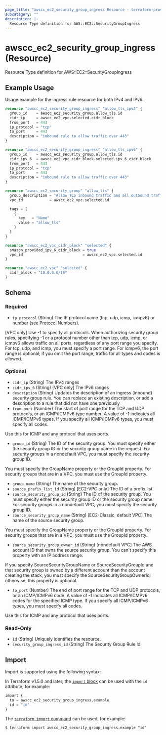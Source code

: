 ```yaml
---
page_title: "awscc_ec2_security_group_ingress Resource - terraform-provider-awscc"
subcategory: ""
description: |-
  Resource Type definition for AWS::EC2::SecurityGroupIngress
---
```


# awscc_ec2_security_group_ingress (Resource)

Resource Type definition for AWS::EC2::SecurityGroupIngress

## Example Usage

Usage example for the ingress rule resource for both IPv4 and IPv6.

```terraform
resource "awscc_ec2_security_group_ingress" "allow_tls_ipv4" {
  group_id    = awscc_ec2_security_group.allow_tls.id
  cidr_ip     = awscc_ec2_vpc.selected.cidr_block
  from_port   = 443
  ip_protocol = "tcp"
  to_port     = 443
  description = "inbound rule to allow traffic over 443"
}

resource "awscc_ec2_security_group_ingress" "allow_tls_ipv6" {
  group_id    = awscc_ec2_security_group.allow_tls.id
  cidr_ipv_6  = awscc_ec2_vpc_cidr_block.selected.ipv_6_cidr_block
  from_port   = 443
  ip_protocol = "tcp"
  to_port     = 443
  description = "inbound rule to allow traffic over 443"
}

resource "awscc_ec2_security_group" "allow_tls" {
  group_description = "Allow TLS inbound traffic and all outbound traffic"
  vpc_id            = awscc_ec2_vpc.selected.id

  tags = [
    {
      key   = "Name"
      value = "allow_tls"
    }
  ]
}

resource "awscc_ec2_vpc_cidr_block" "selected" {
  amazon_provided_ipv_6_cidr_block = true
  vpc_id                           = awscc_ec2_vpc.selected.id
}

resource "awscc_ec2_vpc" "selected" {
  cidr_block = "10.0.0.0/16"
}
```

<!-- schema generated by tfplugindocs -->
## Schema

### Required

- `ip_protocol` (String) The IP protocol name (tcp, udp, icmp, icmpv6) or number (see Protocol Numbers).

[VPC only] Use -1 to specify all protocols. When authorizing security group rules, specifying -1 or a protocol number other than tcp, udp, icmp, or icmpv6 allows traffic on all ports, regardless of any port range you specify. For tcp, udp, and icmp, you must specify a port range. For icmpv6, the port range is optional; if you omit the port range, traffic for all types and codes is allowed.

### Optional

- `cidr_ip` (String) The IPv4 ranges
- `cidr_ipv_6` (String) [VPC only] The IPv6 ranges
- `description` (String) Updates the description of an ingress (inbound) security group rule. You can replace an existing description, or add a description to a rule that did not have one previously
- `from_port` (Number) The start of port range for the TCP and UDP protocols, or an ICMP/ICMPv6 type number. A value of -1 indicates all ICMP/ICMPv6 types. If you specify all ICMP/ICMPv6 types, you must specify all codes.

Use this for ICMP and any protocol that uses ports.
- `group_id` (String) The ID of the security group. You must specify either the security group ID or the security group name in the request. For security groups in a nondefault VPC, you must specify the security group ID.

You must specify the GroupName property or the GroupId property. For security groups that are in a VPC, you must use the GroupId property.
- `group_name` (String) The name of the security group.
- `source_prefix_list_id` (String) [EC2-VPC only] The ID of a prefix list.
- `source_security_group_id` (String) The ID of the security group. You must specify either the security group ID or the security group name. For security groups in a nondefault VPC, you must specify the security group ID.
- `source_security_group_name` (String) [EC2-Classic, default VPC] The name of the source security group.

You must specify the GroupName property or the GroupId property. For security groups that are in a VPC, you must use the GroupId property.
- `source_security_group_owner_id` (String) [nondefault VPC] The AWS account ID that owns the source security group. You can't specify this property with an IP address range.

If you specify SourceSecurityGroupName or SourceSecurityGroupId and that security group is owned by a different account than the account creating the stack, you must specify the SourceSecurityGroupOwnerId; otherwise, this property is optional.
- `to_port` (Number) The end of port range for the TCP and UDP protocols, or an ICMP/ICMPv6 code. A value of -1 indicates all ICMP/ICMPv6 codes for the specified ICMP type. If you specify all ICMP/ICMPv6 types, you must specify all codes.

Use this for ICMP and any protocol that uses ports.

### Read-Only

- `id` (String) Uniquely identifies the resource.
- `security_group_ingress_id` (String) The Security Group Rule Id

## Import

Import is supported using the following syntax:

In Terraform v1.5.0 and later, the [`import` block](https://developer.hashicorp.com/terraform/language/import) can be used with the `id` attribute, for example:

```terraform
import {
  to = awscc_ec2_security_group_ingress.example
  id = "id"
}
```

The [`terraform import` command](https://developer.hashicorp.com/terraform/cli/commands/import) can be used, for example:

```shell
$ terraform import awscc_ec2_security_group_ingress.example "id"
```